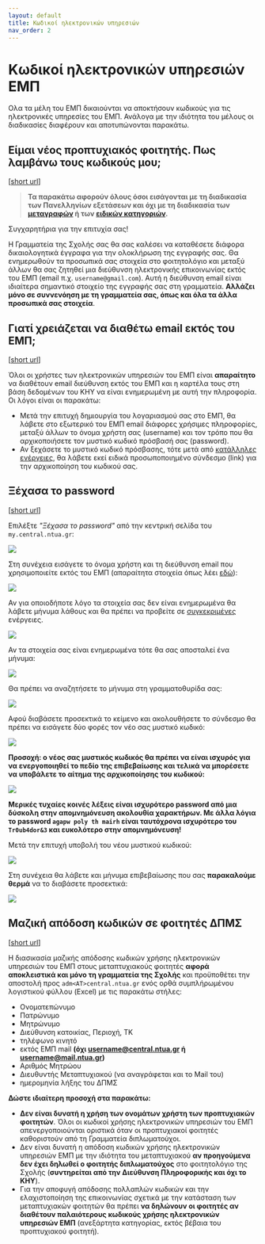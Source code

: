```yaml
---
layout: default
title: Κωδικοί ηλεκτρονικών υπηρεσιών
nav_order: 2
---
```


# Κωδικοί ηλεκτρονικών υπηρεσιών ΕΜΠ

Ολα τα μέλη του ΕΜΠ δικαιούνται να αποκτήσουν κωδικούς για τις ηλεκτρονικές υπηρεσίες του ΕΜΠ. Ανάλογα με την ιδιότητα του μέλους οι διαδικασίες διαφέρουν και αποτυπώνονται παρακάτω.

## Είμαι νέος προπτυχιακός φοιτητής. Πως λαμβάνω τους κωδικούς μου;

[[short url](https://bit.ly/3s8aFcT)]

> **Τα παρακάτω αφορούν όλους όσοι εισάγονται με τη διαδικασία των Πανελληνίων εξετάσεων και όχι με τη διαδικασία των [μεταγραφών](metagrafes) ή των [ειδικών κατηγοριών](specials).**

Συγχαρητήρια για την επιτυχία σας!

Η Γραμματεία της Σχολής σας θα σας καλέσει να καταθέσετε διάφορα δικαιολογητικά έγγραφα για την ολοκλήρωση της εγγραφής σας. Θα ενημερωθούν τα προσωπικά σας στοιχεία στο φοιτητολόγιο και μεταξύ άλλων θα σας ζητηθεί μια διεύθυνση ηλεκτρονικής επικοινωνίας εκτός του ΕΜΠ (email π.χ. `username@gmail.com`). Αυτή η διεύθυνση email είναι ιδιαίτερα σημαντικό στοιχείο της εγγραφής σας στη γραμματεία. **Αλλάζει μόνο σε συννενόηση με τη γραμματεία σας, όπως και όλα τα άλλα προσωπικά σας στοιχεία**.

## Γιατί χρειάζεται να διαθέτω email εκτός του ΕΜΠ;

[[short url](https://bit.ly/3fXNWxY)]

Όλοι οι χρήστες των ηλεκτρονικών υπηρεσιών του ΕΜΠ είναι **απαραίτητο** να διαθέτουν email διεύθυνση εκτός του ΕΜΠ και η καρτέλα τους στη βάση δεδομένων του ΚΗΥ να είναι ενημερωμένη με αυτή την πληροφορία. Οι λόγοι είναι οι παρακάτω:

- Μετά την επιτυχή δημιουργία του λογαριασμού σας στο ΕΜΠ, θα λάβετε στο εξωτερικό του ΕΜΠ email διάφορες χρήσιμες πληροφορίες, μεταξύ άλλων το όνομα χρήστη σας (username) και τον τρόπο που θα αρχικοποιήσετε τον μυστικό κωδικό πρόσβασή σας (password).
- Αν ξεχάσετε το μυστικό κωδικό πρόσβασης, τότε μετά από [κατάλληλες ενέργειες](https://bit.ly/31P1LpW), θα λάβετε εκεί ειδικά προσωποποιημένο σύνδεσμο (link) για την αρχικοποίηση του κωδικού σας.

## Ξέχασα το password

[[short url](https://bit.ly/31P1LpW)]

Επιλέξτε _"Ξέχασα το password"_ από την κεντρική σελίδα του `my.central.ntua.gr`:

![](forgot-pass/forgot0.png)

Στη συνέχεια εισάγετε το όνομα χρήστη και τη διεύθυνση email που χρησιμοποιείτε εκτός του ΕΜΠ (απαραίτητα στοιχεία όπως λέει [εδώ](https://bit.ly/3fXNWxY)):

![](forgot-pass/forgot1.png)

Αν για οποιοδήποτε λόγο τα στοιχεία σας δεν είναι ενημερωμένα θα λάβετε μήνυμα λάθους και θα πρέπει να προβείτε σε [συγκεκριμένες](τι) ενέργειες.

![](forgot-pass/forgot2.png)

Αν τα στοιχεία σας είναι ενημερωμένα τότε θα σας αποσταλεί ένα μήνυμα:

![](forgot-pass/forgot3.png)

Θα πρέπει να αναζητήσετε το μήνυμα στη γραμματοθυρίδα σας:

![](forgot-pass/forgot4.png)

Αφού διαβάσετε προσεκτικά το κείμενο και ακολουθήσετε το σύνδεσμο θα πρέπει να εισάγετε δύο
φορές τον νέο σας μυστικό κωδικό:

![](forgot-pass/forgot5.png)

**Προσοχή: ο νέος σας μυστικός κωδικός θα πρέπει να είναι ισχυρός για να ενεργοποιηθεί το πεδίο της επιβεβαίωσης και τελικά να μπορέσετε να υποβάλετε το αίτημα της αρχικοποίησης του κωδικού:**

![](forgot-pass/forgot5a.png)

**Μερικές τυχαίες κοινές λέξεις είναι ισχυρότερο password από μια δύσκολη στην απομνημόνευση ακολουθία χαρακτήρων. Με άλλα λόγια το password `agapw poly th mairh` είναι ταυτόχρονα ισχυρότερο του `Tr0ub4dor&3` και ευκολότερο στην απομνημόνευση!**

Μετά την επιτυχή υποβολή του νέου μυστικού κωδικού:

![](forgot-pass/forgot6.png)

Στη συνέχεια θα λάβετε και μήνυμα επιβεβαίωσης που σας **παρακαλούμε θερμά** να το διαβάσετε προσεκτικά:

![](forgot-pass/forgot7.png)

## Μαζική απόδοση κωδικών σε φοιτητές ΔΠΜΣ

[[short url](https://bit.ly/3ACdQP4)]

Η διασικασία μαζικής απόδοσης κωδικών χρήσης ηλεκτρονικών υπηρεσιών του ΕΜΠ στους μεταπτυχιακούς φοιτητές **αφορά αποκλειστικά και μόνο τη γραμματεία της Σχολής** και προϋποθέτει την αποστολή προς `adm<AT>central.ntua.gr` ενός ορθά συμπλήρωμένου λογιστικού φύλλου (Excel) με τις παρακάτω στήλες:

- Ονοματεπώνυμο
- Πατρώνυμο
- Μητρώνυμο
- Διεύθυνση κατοικίας, Περιοχή, ΤΚ
- τηλέφωνο κινητό
- εκτός ΕΜΠ mail **(όχι username@central.ntua.gr ή username@mail.ntua.gr)**
- Αριθμός Μητρώου
- Διευθυντής Μεταπτυχιακού (να αναγράφεται και το Mail του)
- ημερομηνία λήξης του ΔΠΜΣ

**Δώστε ιδιαίτερη προσοχή στα παρακάτω:**

- **Δεν είναι δυνατή η χρήση των ονομάτων χρήστη των προπτυχιακών φοιτητών**. Όλοι οι κωδικοί χρήσης ηλεκτρονικών υπηρεσιών του ΕΜΠ απενεργοποιούνται οριστικά όταν οι προπτυχιακοί φοιτητές καθοριστούν από τη Γραμματεία διπλωματούχοι. 
- Δεν είναι δυνατή η απόδοση κωδικών χρήσης ηλεκτρονικών υπηρεσιών ΕΜΠ με την ιδιότητα του μεταπτυχιακού **αν προηγούμενα δεν έχει δηλωθεί ο φοιτητής διπλωματούχος** στο φοιτητολόγιο της Σχολής (**συντηρείται από την Διεύθυνση Πληροφορικής και όχι το ΚΗΥ**).
- Για την αποφυγή απόδοσης πολλαπλών κωδικών και την ελαχιστοποίηση της επικοινωνίας σχετικά με την κατάσταση των μεταπτυχιακών φοιτητών θα πρέπει **να δηλώνουν οι φοιτητές αν διαθέτουν παλαιότερους κωδικούς χρήσης ηλεκτρονικών υπηρεσιών ΕΜΠ** (ανεξάρτητα κατηγορίας, εκτός βέβαια του προπτυχιακού φοιτητή). 